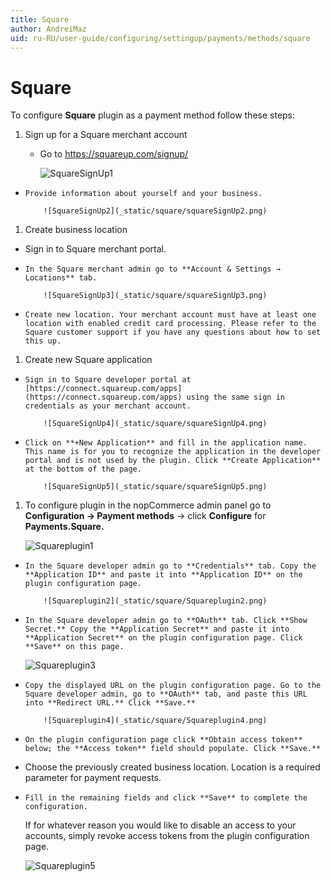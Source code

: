 ```yaml
---
title: Square
author: AndreiMaz
uid: ru-RU/user-guide/configuring/settingup/payments/methods/square
---
```


# Square

To configure **Square** plugin as a payment method follow these steps:

1. Sign up for a Square merchant account
    
    * Go to <https://squareup.com/signup/>
        
        ![SquareSignUp1](_static/square/squareSignUp1.png)

*     Provide information about yourself and your business.
        
          ![SquareSignUp2](_static/square/squareSignUp2.png)
        

1. Create business location

* Sign in to Square merchant portal.
*     In the Square merchant admin go to **Account & Settings → Locations** tab.
        
          ![SquareSignUp3](_static/square/squareSignUp3.png)
        

*     Create new location. Your merchant account must have at least one location with enabled credit card processing. Please refer to the Square customer support if you have any questions about how to set this up.
        

1. Create new Square application

*     Sign in to Square developer portal at [https://connect.squareup.com/apps](https://connect.squareup.com/apps) using the same sign in credentials as your merchant account.
        
          ![SquareSignUp4](_static/square/squareSignUp4.png)
        

*     Click on **+New Application** and fill in the application name. This name is for you to recognize the application in the developer portal and is not used by the plugin. Click **Create Application** at the bottom of the page.
        
          ![SquareSignUp5](_static/square/squareSignUp5.png)
        

1. To configure plugin in the nopCommerce admin panel go to **Configuration → Payment methods** → click **Configure** for **Payments.Square.**
    
    ![Squareplugin1](_static/square/Squareplugin1.png)

*     In the Square developer admin go to **Credentials** tab. Copy the **Application ID** and paste it into **Application ID** on the plugin configuration page.
        
          ![Squareplugin2](_static/square/Squareplugin2.png)
        

*     In the Square developer admin go to **OAuth** tab. Click **Show Secret.** Copy the **Application Secret** and paste it into **Application Secret** on the plugin configuration page. Click **Save** on this page.
        
    
    ![Squareplugin3](_static/square/Squareplugin3.png)

*     Copy the displayed URL on the plugin configuration page. Go to the Square developer admin, go to **OAuth** tab, and paste this URL into **Redirect URL.** Click **Save.**
        
          ![Squareplugin4](_static/square/Squareplugin4.png)
        

*     On the plugin configuration page click **Obtain access token** below; the **Access token** field should populate. Click **Save.**
        

* Choose the previously created business location. Location is a required parameter for payment requests.
*     Fill in the remaining fields and click **Save** to complete the configuration.
        
    
    If for whatever reason you would like to disable an access to your accounts, simply revoke access tokens from the plugin configuration page.
    
    ![Squareplugin5](_static/square/Squareplugin5.png)